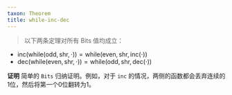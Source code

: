 ```yaml
---
taxon: Theorem
title: while-inc-dec
---
```


> 以下两条定理对所有 Bits 值均成立：

* $\text{inc}(\text{while}(\text{odd}, \text{shr}, \cdot)) = \text{while}(\text{even}, \text{shr}, \text{inc}(\cdot))$
* $\text{dec}(\text{while}(\text{even}, \text{shr}, \cdot)) = \text{while}(\text{odd}, \text{shr}, \text{dec}(\cdot))$

**证明** 简单的 `Bits` 归纳证明。例如，对于 `inc` 的情况，两侧的函数都会丢弃连续的1位，然后将第一个0位翻转为1。

